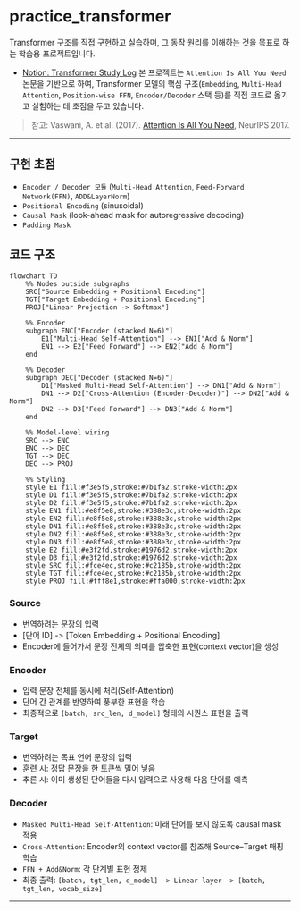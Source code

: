 # practice_transformer
Transformer 구조를 직접 구현하고 실습하며, 그 동작 원리를 이해하는 것을 목표로 하는 학습용 프로젝트입니다.
- [Notion: Transformer Study Log](https://www.notion.so/Transformer-2262d05d9c4680de8371fc72ee3c87dd?source=copy_link)
본 프로젝트는 `Attention Is All You Need` 논문을 기반으로 하여,
Transformer 모델의 핵심 구조(`Embedding`, `Multi-Head Attention`, `Position-wise FFN`, `Encoder/Decoder` 스택 등)를
직접 코드로 옮기고 실험하는 데 초점을 두고 있습니다.
> 참고: Vaswani, A. et al. (2017). [Attention Is All You Need](https://arxiv.org/abs/1706.03762), NeurIPS 2017.

---

## 구현 초점
- `Encoder / Decoder 모듈` (`Multi-Head Attention`, `Feed-Forward Network(FFN)`, `ADD&LayerNorm`)
- `Positional Encoding` (sinusoidal)
- `Causal Mask` (look-ahead mask for autoregressive decoding)
- `Padding Mask`

## 코드 구조
```mermaid
flowchart TD
    %% Nodes outside subgraphs
    SRC["Source Embedding + Positional Encoding"]
    TGT["Target Embedding + Positional Encoding"]
    PROJ["Linear Projection -> Softmax"]

    %% Encoder
    subgraph ENC["Encoder (stacked N=6)"]
        E1["Multi-Head Self-Attention"] --> EN1["Add & Norm"]
        EN1 --> E2["Feed Forward"] --> EN2["Add & Norm"]
    end

    %% Decoder
    subgraph DEC["Decoder (stacked N=6)"]
        D1["Masked Multi-Head Self-Attention"] --> DN1["Add & Norm"]
        DN1 --> D2["Cross-Attention (Encoder-Decoder)"] --> DN2["Add & Norm"]
        DN2 --> D3["Feed Forward"] --> DN3["Add & Norm"]
    end

    %% Model-level wiring
    SRC --> ENC
    ENC --> DEC
    TGT --> DEC
    DEC --> PROJ

    %% Styling
    style E1 fill:#f3e5f5,stroke:#7b1fa2,stroke-width:2px
    style D1 fill:#f3e5f5,stroke:#7b1fa2,stroke-width:2px
    style D2 fill:#f3e5f5,stroke:#7b1fa2,stroke-width:2px
    style EN1 fill:#e8f5e8,stroke:#388e3c,stroke-width:2px
    style EN2 fill:#e8f5e8,stroke:#388e3c,stroke-width:2px
    style DN1 fill:#e8f5e8,stroke:#388e3c,stroke-width:2px
    style DN2 fill:#e8f5e8,stroke:#388e3c,stroke-width:2px
    style DN3 fill:#e8f5e8,stroke:#388e3c,stroke-width:2px
    style E2 fill:#e3f2fd,stroke:#1976d2,stroke-width:2px
    style D3 fill:#e3f2fd,stroke:#1976d2,stroke-width:2px
    style SRC fill:#fce4ec,stroke:#c2185b,stroke-width:2px
    style TGT fill:#fce4ec,stroke:#c2185b,stroke-width:2px
    style PROJ fill:#fff8e1,stroke:#ffa000,stroke-width:2px
```
### Source
- 번역하려는 문장의 입력
- [단어 ID] -> [Token Embedding + Positional Encoding]
- Encoder에 들어가서 문장 전체의 의미를 압축한 표현(context vector)을 생성

### Encoder
- 입력 문장 전체를 동시에 처리(Self-Attention)
- 단어 간 관계를 반영하여 풍부한 표현을 학습
- 최종적으로 `[batch, src_len, d_model]` 형태의 시퀀스 표현을 출력

### Target
- 번역하려는 목표 언어 문장의 입력
- 훈련 시: 정답 문장을 한 토큰씩 밀어 넣음
- 추론 시: 이미 생성된 단어들을 다시 입력으로 사용해 다음 단어를 예측

### Decoder
- `Masked Multi-Head Self-Attention`: 미래 단어를 보지 않도록 causal mask 적용
- `Cross-Attention`: Encoder의 context vector를 참조해 Source–Target 매핑 학습
- `FFN + Add&Norm`: 각 단계별 표현 정제
- 최종 출력: `[batch, tgt_len, d_model] -> Linear layer -> [batch, tgt_len, vocab_size]`

---
## 